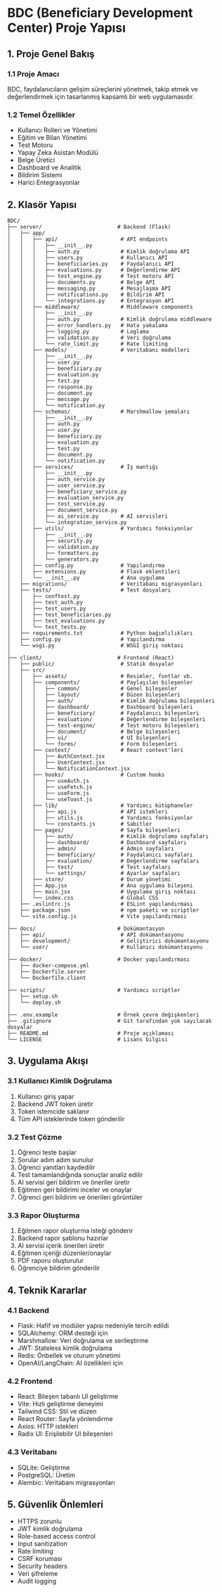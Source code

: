 # BDC (Beneficiary Development Center) Proje Yapısı

## 1. Proje Genel Bakış

### 1.1 Proje Amacı
BDC, faydalanıcıların gelişim süreçlerini yönetmek, takip etmek ve değerlendirmek için tasarlanmış kapsamlı bir web uygulamasıdır.

### 1.2 Temel Özellikler
- Kullanıcı Rolleri ve Yönetimi
- Eğitim ve Bilan Yönetimi
- Test Motoru
- Yapay Zeka Asistan Modülü
- Belge Üretici
- Dashboard ve Analitik
- Bildirim Sistemi
- Harici Entegrasyonlar

## 2. Klasör Yapısı

```
BDC/
├── server/                        # Backend (Flask)
│   ├── app/
│   │   ├── api/                    # API endpoints
│   │   │   ├── __init__.py
│   │   │   ├── auth.py             # Kimlik doğrulama API
│   │   │   ├── users.py            # Kullanıcı API
│   │   │   ├── beneficiaries.py    # Faydalanıcı API
│   │   │   ├── evaluations.py      # Değerlendirme API
│   │   │   ├── test_engine.py      # Test motoru API
│   │   │   ├── documents.py        # Belge API
│   │   │   ├── messaging.py        # Mesajlaşma API
│   │   │   ├── notifications.py    # Bildirim API
│   │   │   └── integrations.py     # Entegrasyon API
│   │   ├── middleware/             # Middleware components
│   │   │   ├── __init__.py
│   │   │   ├── auth.py             # Kimlik doğrulama middleware
│   │   │   ├── error_handlers.py   # Hata yakalama
│   │   │   ├── logging.py          # Loglama
│   │   │   ├── validation.py       # Veri doğrulama
│   │   │   └── rate_limit.py       # Rate limiting
│   │   ├── models/                 # Veritabanı modelleri
│   │   │   ├── __init__.py
│   │   │   ├── user.py
│   │   │   ├── beneficiary.py
│   │   │   ├── evaluation.py
│   │   │   ├── test.py
│   │   │   ├── response.py
│   │   │   ├── document.py
│   │   │   ├── message.py
│   │   │   └── notification.py
│   │   ├── schemas/                # Marshmallow şemaları
│   │   │   ├── __init__.py
│   │   │   ├── auth.py
│   │   │   ├── user.py
│   │   │   ├── beneficiary.py
│   │   │   ├── evaluation.py
│   │   │   ├── test.py
│   │   │   ├── document.py
│   │   │   └── notification.py
│   │   ├── services/               # İş mantığı
│   │   │   ├── __init__.py
│   │   │   ├── auth_service.py
│   │   │   ├── user_service.py
│   │   │   ├── beneficiary_service.py
│   │   │   ├── evaluation_service.py
│   │   │   ├── test_service.py
│   │   │   ├── document_service.py
│   │   │   ├── ai_service.py       # AI servisleri
│   │   │   └── integration_service.py
│   │   ├── utils/                  # Yardımcı fonksiyonlar
│   │   │   ├── __init__.py
│   │   │   ├── security.py
│   │   │   ├── validation.py
│   │   │   ├── formatters.py
│   │   │   └── generators.py
│   │   ├── config.py               # Yapılandırma
│   │   ├── extensions.py           # Flask eklentileri
│   │   └── __init__.py             # Ana uygulama
│   ├── migrations/                 # Veritabanı migrasyonları
│   ├── tests/                      # Test dosyaları
│   │   ├── conftest.py
│   │   ├── test_auth.py
│   │   ├── test_users.py
│   │   ├── test_beneficiaries.py
│   │   ├── test_evaluations.py
│   │   └── test_tests.py
│   ├── requirements.txt            # Python bağımlılıkları
│   ├── config.py                   # Yapılandırma
│   └── wsgi.py                     # WSGI giriş noktası
│
├── client/                        # Frontend (React)
│   ├── public/                     # Statik dosyalar
│   ├── src/
│   │   ├── assets/                 # Resimler, fontlar vb.
│   │   ├── components/             # Paylaşılan bileşenler
│   │   │   ├── common/             # Genel bileşenler
│   │   │   ├── layout/             # Düzen bileşenleri
│   │   │   ├── auth/               # Kimlik doğrulama bileşenleri
│   │   │   ├── dashboard/          # Dashboard bileşenleri
│   │   │   ├── beneficiary/        # Faydalanıcı bileşenleri
│   │   │   ├── evaluation/         # Değerlendirme bileşenleri
│   │   │   ├── test-engine/        # Test motoru bileşenleri
│   │   │   ├── document/           # Belge bileşenleri
│   │   │   ├── ui/                 # UI bileşenleri
│   │   │   └── forms/              # Form bileşenleri
│   │   ├── context/                # React context'leri
│   │   │   ├── AuthContext.jsx
│   │   │   ├── UserContext.jsx
│   │   │   └── NotificationContext.jsx
│   │   ├── hooks/                  # Custom hooks
│   │   │   ├── useAuth.js
│   │   │   ├── useFetch.js
│   │   │   ├── useForm.js
│   │   │   └── useToast.js
│   │   ├── lib/                    # Yardımcı kütüphaneler
│   │   │   ├── api.js              # API istekleri
│   │   │   ├── utils.js            # Yardımcı fonksiyonlar
│   │   │   └── constants.js        # Sabitler
│   │   ├── pages/                  # Sayfa bileşenleri
│   │   │   ├── auth/               # Kimlik doğrulama sayfaları
│   │   │   ├── dashboard/          # Dashboard sayfaları
│   │   │   ├── admin/              # Admin sayfaları
│   │   │   ├── beneficiary/        # Faydalanıcı sayfaları
│   │   │   ├── evaluation/         # Değerlendirme sayfaları
│   │   │   ├── test/               # Test sayfaları
│   │   │   └── settings/           # Ayarlar sayfaları
│   │   ├── store/                  # Durum yönetimi
│   │   ├── App.jsx                 # Ana uygulama bileşeni
│   │   ├── main.jsx                # Uygulama giriş noktası
│   │   └── index.css               # Global CSS
│   ├── .eslintrc.js                # ESLint yapılandırması
│   ├── package.json                # npm paketi ve scriptler
│   └── vite.config.js              # Vite yapılandırması
│
├── docs/                          # Dokümantasyon
│   ├── api/                        # API dokümantasyonu
│   ├── development/                # Geliştirici dokümantasyonu
│   └── user/                       # Kullanıcı dokümantasyonu
│
├── docker/                        # Docker yapılandırması
│   ├── docker-compose.yml
│   ├── Dockerfile.server
│   └── Dockerfile.client
│
├── scripts/                       # Yardımcı scriptler
│   ├── setup.sh
│   └── deploy.sh
│
├── .env.example                   # Örnek çevre değişkenleri
├── .gitignore                     # Git tarafından yok sayılacak dosyalar
├── README.md                      # Proje açıklaması
└── LICENSE                        # Lisans bilgisi
```

## 3. Uygulama Akışı

### 3.1 Kullanıcı Kimlik Doğrulama
1. Kullanıcı giriş yapar
2. Backend JWT token üretir
3. Token istemcide saklanır
4. Tüm API isteklerinde token gönderilir

### 3.2 Test Çözme
1. Öğrenci teste başlar
2. Sorular adım adım sunulur
3. Öğrenci yanıtları kaydedilir
4. Test tamamlandığında sonuçlar analiz edilir
5. AI servisi geri bildirim ve öneriler üretir
6. Eğitmen geri bildirimi inceler ve onaylar
7. Öğrenci geri bildirim ve önerileri görüntüler

### 3.3 Rapor Oluşturma
1. Eğitmen rapor oluşturma isteği gönderir
2. Backend rapor şablonu hazırlar
3. AI servisi içerik önerileri üretir
4. Eğitmen içeriği düzenler/onaylar
5. PDF raporu oluşturulur
6. Öğrenciye bildirim gönderilir

## 4. Teknik Kararlar

### 4.1 Backend
- Flask: Hafif ve modüler yapısı nedeniyle tercih edildi
- SQLAlchemy: ORM desteği için
- Marshmallow: Veri doğrulama ve serileştirme
- JWT: Stateless kimlik doğrulama
- Redis: Önbellek ve oturum yönetimi
- OpenAI/LangChain: AI özellikleri için

### 4.2 Frontend
- React: Bileşen tabanlı UI geliştirme
- Vite: Hızlı geliştirme deneyimi
- Tailwind CSS: Stil ve düzen
- React Router: Sayfa yönlendirme
- Axios: HTTP istekleri
- Radix UI: Erişilebilir UI bileşenleri

### 4.3 Veritabanı
- SQLite: Geliştirme
- PostgreSQL: Üretim
- Alembic: Veritabanı migrasyonları

## 5. Güvenlik Önlemleri

- HTTPS zorunlu
- JWT kimlik doğrulama
- Role-based access control
- Input sanitization
- Rate limiting
- CSRF koruması
- Security headers
- Veri şifreleme
- Audit logging